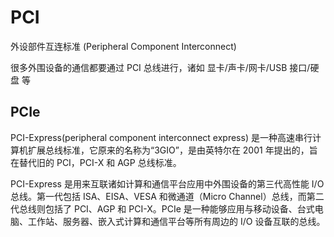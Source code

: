 # PCI

外设部件互连标准 (Peripheral Component Interconnect)

很多外围设备的通信都要通过 PCI 总线进行，诸如 显卡/声卡/网卡/USB 接口/硬盘 等

## PCIe

PCI-Express(peripheral component interconnect express) 是一种高速串行计算机扩展总线标准，它原来的名称为“3GIO”，是由英特尔在 2001 年提出的，旨在替代旧的 PCI，PCI-X 和 AGP 总线标准。

PCI-Express 是用来互联诸如计算和通信平台应用中外围设备的第三代高性能 I/O 总线。第一代包括 ISA、EISA、VESA 和微通道（Micro Channel）总线，而第二代总线则包括了 PCI、AGP 和 PCI-X。PCIe 是一种能够应用与移动设备、台式电脑、工作站、服务器、嵌入式计算和通信平台等所有周边的 I/O 设备互联的总线。
